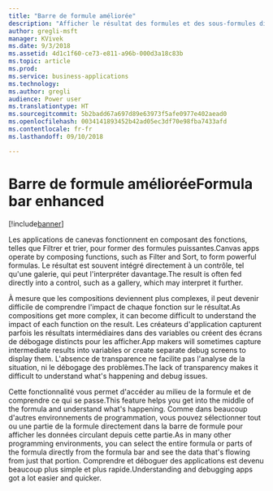 ```yaml
---
title: "Barre de formule améliorée"
description: "Afficher le résultat des formules et des sous-formules directement dans la barre de formule des applications de canevas"
author: gregli-msft
manager: KVivek
ms.date: 9/3/2018
ms.assetid: 4d1c1f60-ce73-e811-a96b-000d3a18c83b
ms.topic: article
ms.prod: 
ms.service: business-applications
ms.technology: 
ms.author: gregli
audience: Power user
ms.translationtype: HT
ms.sourcegitcommit: 5b2badd67a697d89e63973f5afe0977e402aead0
ms.openlocfilehash: 0034141893452b42ad05ec3df70e98fba7433afd
ms.contentlocale: fr-fr
ms.lasthandoff: 09/10/2018

---
```

# <a name="formula-bar-enhanced"></a><span data-ttu-id="57ccf-103">Barre de formule améliorée</span><span class="sxs-lookup"><span data-stu-id="57ccf-103">Formula bar enhanced</span></span>


[!include[banner](../../includes/banner.md)]

<span data-ttu-id="57ccf-104">Les applications de canevas fonctionnent en composant des fonctions, telles que Filtrer et trier, pour former des formules puissantes.</span><span class="sxs-lookup"><span data-stu-id="57ccf-104">Canvas apps operate by composing functions, such as Filter and Sort, to form powerful formulas.</span></span> <span data-ttu-id="57ccf-105">Le résultat est souvent intégré directement à un contrôle, tel qu'une galerie, qui peut l'interpréter davantage.</span><span class="sxs-lookup"><span data-stu-id="57ccf-105">The result is often fed directly into a control, such as a gallery, which may interpret it further.</span></span>

<span data-ttu-id="57ccf-106">À mesure que les compositions deviennent plus complexes, il peut devenir difficile de comprendre l'impact de chaque fonction sur le résultat.</span><span class="sxs-lookup"><span data-stu-id="57ccf-106">As compositions get more complex, it can become difficult to understand the impact of each function on the result.</span></span> <span data-ttu-id="57ccf-107">Les créateurs d'application capturent parfois les résultats intermédiaires dans des variables ou créent des écrans de débogage distincts pour les afficher.</span><span class="sxs-lookup"><span data-stu-id="57ccf-107">App makers will sometimes capture intermediate results into variables or create separate debug screens to display them.</span></span> <span data-ttu-id="57ccf-108">L'absence de transparence ne facilite pas l'analyse de la situation, ni le débogage des problèmes.</span><span class="sxs-lookup"><span data-stu-id="57ccf-108">The lack of transparency makes it difficult to understand what's happening and debug issues.</span></span>

<span data-ttu-id="57ccf-109">Cette fonctionnalité vous permet d'accéder au milieu de la formule et de comprendre ce qui se passe.</span><span class="sxs-lookup"><span data-stu-id="57ccf-109">This feature helps you get into the middle of the formula and understand what's happening.</span></span> <span data-ttu-id="57ccf-110">Comme dans beaucoup d'autres environnements de programmation, vous pouvez sélectionner tout ou une partie de la formule directement dans la barre de formule pour afficher les données circulant depuis cette partie.</span><span class="sxs-lookup"><span data-stu-id="57ccf-110">As in many other programming environments, you can select the entire formula or parts of the formula directly from the formula bar and see the data that's flowing from just that portion.</span></span> <span data-ttu-id="57ccf-111">Comprendre et déboguer des applications est devenu beaucoup plus simple et plus rapide.</span><span class="sxs-lookup"><span data-stu-id="57ccf-111">Understanding and debugging apps got a lot easier and quicker.</span></span>


